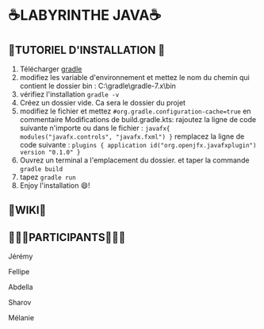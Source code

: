 # ☕LABYRINTHE JAVA☕

## 📓TUTORIEL D'INSTALLATION 📓
1) Télécharger [gradle](https://gradle.org/install/)
2) modifiez les variable d'environnement et mettez le nom du chemin qui contient le dossier bin : C:\gradle\gradle-7.x\bin
3) vérifiez l'installation ``gradle -v``
4) Créez un dossier vide. Ca sera le dossier du projet
5) modifiez le fichier et mettez ``#org.gradle.configuration-cache=true`` en commentaire
Modifications de build.gradle.kts:
rajoutez la ligne de code suivante n'importe ou dans le fichier : 
``
javafx{
    modules("javafx.controls", "javafx.fxml")
}
``
remplacez la ligne de code suivante : 
``
plugins {
    application
    id("org.openjfx.javafxplugin") version "0.1.0"
}
``
6) Ouvrez un terminal a l'emplacement du dossier. et taper la commande ``gradle build``
7) tapez ``gradle run``
8) Enjoy l'installation 😄!
## 📖WIKI📖
## 🧑‍🤝‍🧑PARTICIPANTS🧑‍🤝‍🧑
Jérémy 

Fellipe

Abdella

Sharov

Mélanie
